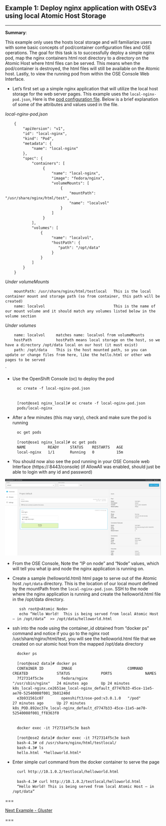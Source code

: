 ## Example 1: Deploy nginx application with OSEv3 using local Atomic Host Storage
---


**Summary**: 

This example only uses the hosts local storage and will familiarize users with some basic concepts of pod/container configuration files and OSE operations.  The goal for this task is to successfully deploy a simple nginx pod, map the nginx containers html root directory to a directory on the Atomic Host where html files can be served.  This means when the pod/container is destroyed, the html files will still be available on the Atomic host.  Lastly, to view the running pod from within the OSE Console Web Interface.

- Let’s first set up a simple nginx application that will utilize the local host storage for the web server pages.  This example uses the `local-nginx-pod.json`, Here is the [pod configuration file](local-nginx-pod.json).  Below is a brief explanation of some of the attributes and values used in the file.


*local-nginx-pod.json*

        {
            "apiVersion": "v1",
            "id": "local-nginx",
            "kind": "Pod",
            "metadata": {
                "name": "local-nginx"
            },
            "spec": {
                "containers": [
                     {
                         "name": "local-nginx",
                         "image": "fedora/nginx",
                         "volumeMounts": [
                             {
                                 "mountPath": "/usr/share/nginx/html/test",
                                 "name": "localvol"
                             }
                         ]
                     }
                ],
                "volumes": [
                    {
                         "name": "localvol",
                         "hostPath": {
                            "path": "/opt/data"
                         }
                    }
                ]
            }
        }





_Under volumeMounts_

        mountPath: /usr/share/nginx/html/testlocal   This is the local container mount and storage path (so from container, this path will be created)
        name: localvol                               This is the name of our mount volume and it should match any volumes listed below in the volume section
        

_Under volumes_

        name: localvol     matches name: localvol from volumeMounts
        hostPath           hostPath means local storage on the host, so we have a directory /opt/data local on our host (it must exist)
        path: /opt/data    This is the host mounted path, so you can update or change files from here, like the hello.html or other web pages to be served

`

- Use the OpenShift Console (oc) to deploy the pod


        oc create -f local-nginx-pod.json


        [root@ose1 nginx_local]# oc create -f local-nginx-pod.json 
        pods/local-nginx 

- After a few minutes (this may vary), check and make sure the pod is running

        oc get pods

        [root@ose1 nginx_local]# oc get pods 
        NAME          READY     STATUS    RESTARTS   AGE 
        local-nginx   1/1       Running   0          15m 


- You should now also see the pod running in your OSE Console web Interface  (https://<your master host>:8443/console)  (if AllowAll was enabled, should just be able to login with any id and password)

![OSE nginx](./images/example1_ose_local.png)


- From the OSE Console, Note the “IP on node” and “Node” values, which will tell you what ip and node the nginx application is running on.


- Create a sample (helloworld.html) html page to serve out of the Atomic host `/opt/data` directory.  This is the location of our local mount defined by the mountPath from the `local-nginx-pod.json`.  SSH to the node where the nginx application is running and create the helloworld.html file in the /opt/data directory.
          
         ssh root@<Atomic Node>
         echo “Hello World!  This is being served from local Atomic Host – in /opt/data”  >> /opt/data/helloworld.html  


- ssh into the node using the container_id obtained from “docker ps” command and notice if you go to the nginx root /usr/share/nginx/html/test, you will see the helloworld.html file that we created on our atomic host from the mapped /opt/data directory

        docker ps

        [root@ose2 data]# docker ps 
        CONTAINER ID        IMAGE                         COMMAND             CREATED             STATUS              PORTS               NAMES 
        7f27314f5c3e        fedora/nginx                  "/usr/sbin/nginx"   24 minutes ago      Up 24 minutes                           k8s_local-nginx.ce2651ae_local-nginx_default_d7747b33-45ce-11e5-ae70-52540008f001_3b81240d   
        e3b931561c07        openshift3/ose-pod:v3.0.1.0   "/pod"              27 minutes ago      Up 27 minutes                           k8s_POD.892ec37e_local-nginx_default_d7747b33-45ce-11e5-ae70-52540008f001_ff8363f0      


        docker exec -it 7f27314f5c3e bash

        [root@ose2 data]# docker exec -it 7f27314f5c3e bash 
        bash-4.3# cd /usr/share/nginx/html/testlocal/                                       
        bash-4.3# ls 
        hello.html  *helloworld.html* 


- Enter simple curl command from the docker container to serve the page

        curl http://10.1.0.2/testlocal/helloworld.html

        bash-4.3# curl http://10.1.0.2/testlocal/helloworld.html 
        “Hello World! This is being served from local Atomic Host – in /opt/data” 

===

[Next Example - Gluster](../gluster-examples)

===



